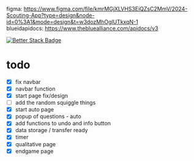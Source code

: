 figma: https://www.figma.com/file/kmrMGjXLVHS3EiQZsC2MmV/2024-Scouting-App?type=design&node-id=0%3A1&mode=design&t=w3dozMhOglUTkxqN-1 \
blueidapidocs: https://www.thebluealliance.com/apidocs/v3

[![Better Stack Badge](https://uptime.betterstack.com/status-badges/v2/monitor/115vp.svg)](https://uptime.betterstack.com/?utm_source=status_badge)

# todo
- [x] fix navbar
- [x] navbar function
- [x] start page fix/design
- [ ] add the random squiggle things
- [x] start auto page
- [x] popup of questions - auto
- [x] add functions to undo and info button
- [x] data storage / transfer ready
- [x] timer
- [x] qualitative page
- [x] endgame page
